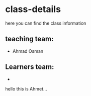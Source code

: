 # class-details
here you can find the class information
## teaching team:
- Ahmad Osman

## Learners team:
- 

hello this is Ahmet...
